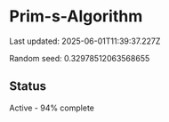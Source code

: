 # Prim-s-Algorithm

Last updated: 2025-06-01T11:39:37.227Z

Random seed: 0.32978512063568655

## Status

Active - 94% complete